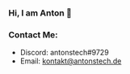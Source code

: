 ### Hi, I am Anton 👋

### Contact Me:
- Discord: antonstech#9729
- Email: [kontakt@antonstech.de](mailto:kontakt@antonstech.de)


